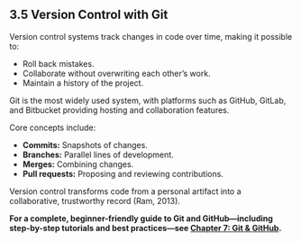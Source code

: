 ## 3.5 Version Control with Git

Version control systems track changes in code over time, making it possible to:

- Roll back mistakes.
- Collaborate without overwriting each other’s work.
- Maintain a history of the project.

Git is the most widely used system, with platforms such as GitHub, GitLab, and Bitbucket providing hosting and collaboration features.

Core concepts include:

- **Commits:** Snapshots of changes.
- **Branches:** Parallel lines of development.
- **Merges:** Combining changes.
- **Pull requests:** Proposing and reviewing contributions.

Version control transforms code from a personal artifact into a collaborative, trustworthy record (Ram, 2013).

**For a complete, beginner-friendly guide to Git and GitHub—including step-by-step tutorials and best practices—see [Chapter 7: Git & GitHub](../08_git_github/01_introduction.md).**
